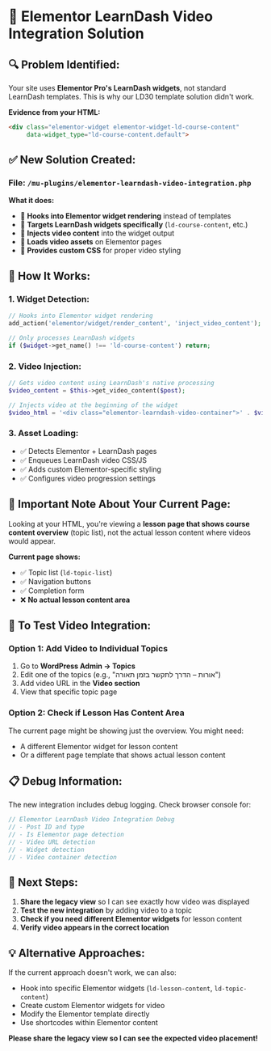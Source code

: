 # 🎯 Elementor LearnDash Video Integration Solution

## 🔍 **Problem Identified:**

Your site uses **Elementor Pro's LearnDash widgets**, not standard LearnDash templates. This is why our LD30 template solution didn't work.

**Evidence from your HTML:**
```html
<div class="elementor-widget elementor-widget-ld-course-content" 
     data-widget_type="ld-course-content.default">
```

## ✅ **New Solution Created:**

### **File:** `/mu-plugins/elementor-learndash-video-integration.php`

**What it does:**
- 🎯 **Hooks into Elementor widget rendering** instead of templates
- 🎯 **Targets LearnDash widgets specifically** (`ld-course-content`, etc.)
- 🎯 **Injects video content** into the widget output
- 🎯 **Loads video assets** on Elementor pages
- 🎯 **Provides custom CSS** for proper video styling

## 🔧 **How It Works:**

### 1. **Widget Detection:**
```php
// Hooks into Elementor widget rendering
add_action('elementor/widget/render_content', 'inject_video_content');

// Only processes LearnDash widgets
if ($widget->get_name() !== 'ld-course-content') return;
```

### 2. **Video Injection:**
```php
// Gets video content using LearnDash's native processing
$video_content = $this->get_video_content($post);

// Injects video at the beginning of the widget
$video_html = '<div class="elementor-learndash-video-container">' . $video_content . '</div>';
```

### 3. **Asset Loading:**
- ✅ Detects Elementor + LearnDash pages
- ✅ Enqueues LearnDash video CSS/JS
- ✅ Adds custom Elementor-specific styling
- ✅ Configures video progression settings

## 🚨 **Important Note About Your Current Page:**

Looking at your HTML, you're viewing a **lesson page that shows course content overview** (topic list), not the actual lesson content where videos would appear.

**Current page shows:**
- ✅ Topic list (`ld-topic-list`)
- ✅ Navigation buttons
- ✅ Completion form
- ❌ **No actual lesson content area**

## 🎯 **To Test Video Integration:**

### **Option 1: Add Video to Individual Topics**
1. Go to **WordPress Admin → Topics**
2. Edit one of the topics (e.g., "אורות – הדרך לתקשר בזמן תאורה")
3. Add video URL in the **Video section**
4. View that specific topic page

### **Option 2: Check if Lesson Has Content Area**
The current page might be showing just the overview. You might need:
- A different Elementor widget for lesson content
- Or a different page template that shows actual lesson content

## 📋 **Debug Information:**

The new integration includes debug logging. Check browser console for:
```javascript
// Elementor LearnDash Video Integration Debug
// - Post ID and type
// - Is Elementor page detection
// - Video URL detection
// - Widget detection
// - Video container detection
```

## 🔄 **Next Steps:**

1. **Share the legacy view** so I can see exactly how video was displayed
2. **Test the new integration** by adding video to a topic
3. **Check if you need different Elementor widgets** for lesson content
4. **Verify video appears in the correct location**

## 💡 **Alternative Approaches:**

If the current approach doesn't work, we can also:
- Hook into specific Elementor widgets (`ld-lesson-content`, `ld-topic-content`)
- Create custom Elementor widgets for video
- Modify the Elementor template directly
- Use shortcodes within Elementor content

**Please share the legacy view so I can see the expected video placement!**
